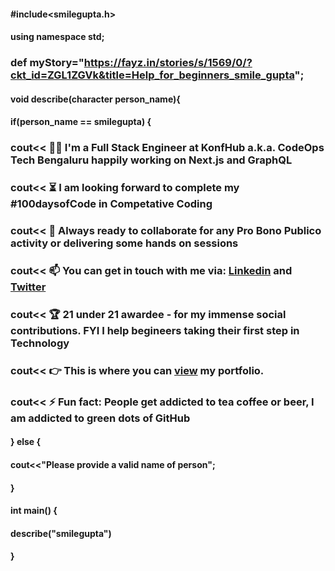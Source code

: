 #### #include<smilegupta.h>
#### using namespace std;
### def myStory="https://fayz.in/stories/s/1569/0/?ckt_id=ZGL1ZGVk&title=Help_for_beginners_smile_gupta";
#### void describe(character person_name){
#### if(person_name == smilegupta) {
### cout<< :woman_office_worker: I'm a Full Stack Engineer at KonfHub a.k.a. CodeOps Tech Bengaluru happily working on Next.js and GraphQL 
### cout<< :hourglass_flowing_sand: I am looking forward to complete my #100daysofCode in Competative Coding 
### cout<< :microscope: Always ready to collaborate for any Pro Bono Publico activity or delivering some hands on sessions
### cout<< :mailbox: You can get in touch with me via: [**Linkedin**](https://www.linkedin.com/in/smilegupta/) and [**Twitter**](https://twitter.com/smileguptaaa) 
### cout<< :trophy: 21 under 21 awardee - for my immense social contributions. FYI I help begineers taking their first step in Technology
### cout<< :point_right: This is where you can [view](https://smilegupta.github.io/smilegupta/) my portfolio. 
### cout<< :zap: Fun fact: People get addicted to tea coffee or beer, I am addicted to green dots of GitHub
#### } else {
#### cout<<"Please provide a valid name of person";
#### }
 
#### int main() {
#### describe("smilegupta")
#### }





